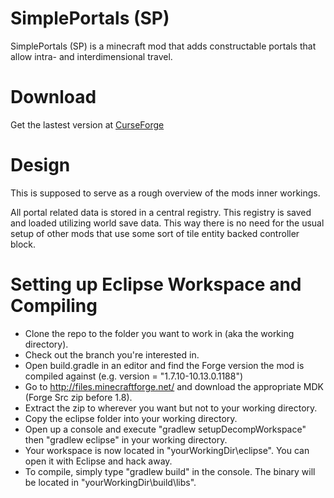 SimplePortals (SP)
==================
SimplePortals (SP) is a minecraft mod that adds constructable portals that allow intra- and interdimensional travel.

Download
========
Get the lastest version at [CurseForge](https://minecraft.curseforge.com/projects/simpleportals/files)

Design
======
This is supposed to serve as a rough overview of the mods inner workings.

All portal related data is stored in a central registry. This registry is saved and loaded utilizing world save data. This way there is no need for the usual setup of other mods that use some sort of tile entity backed controller block.

Setting up Eclipse Workspace and Compiling
==========================================
- Clone the repo to the folder you want to work in (aka the working directory).
- Check out the branch you're interested in.
- Open build.gradle in an editor and find the Forge version the mod is compiled against (e.g. version = "1.7.10-10.13.0.1188")
- Go to http://files.minecraftforge.net/ and download the appropriate MDK (Forge Src zip before 1.8).
- Extract the zip to wherever you want but not to your working directory.
- Copy the eclipse folder into your working directory.
- Open up a console and execute "gradlew setupDecompWorkspace" then "gradlew eclipse" in your working directory.
- Your workspace is now located in "yourWorkingDir\eclipse". You can open it with Eclipse and hack away.
- To compile, simply type "gradlew build" in the console. The binary will be located in "yourWorkingDir\build\libs".
